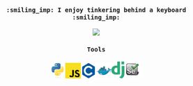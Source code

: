 <!-- ### Hi there 👋 -->
<p align="center">
  <h4 align="center"><samp> :smiling_imp: I enjoy tinkering behind a keyboard  :smiling_imp:</samp></h4>
  <p align="center">
  <img width="500" src="https://user-images.githubusercontent.com/50704452/103693750-73247f00-4fa2-11eb-89b1-cd82fe4c9905.gif">
  </p>
  <h4 align="center"><samp> Tools</samp></h4>
 </p>
 
 <p align=center><img src="images/python-original.svg" width=7%><img src="images/javascript-js-seeklogo.com.svg" width=7%><img src="images/c-plain.svg" width=7%><img src="images/docker-original.svg" width=7%><img src="images/django-seeklogo.com.svg" width=6%><img src="images/Selenium Logo Upright.svg" width=8%>

<!--
**Nkosinathi-Bonga-James-Mncube/Nkosinathi-Bonga-James-Mncube** is a ✨ _special_ ✨ repository because its `README.md` (this file) appears on your GitHub profile.

Here are some ideas to get you started:

- 🔭 I’m currently working on ...
- 🌱 I’m currently learning ...
- 👯 I’m looking to collaborate on ...
- 🤔 I’m looking for help with ...
- 💬 Ask me about ...
- 📫 How to reach me: ...
- 😄 Pronouns: ...
- ⚡ Fun fact: ...
-->
